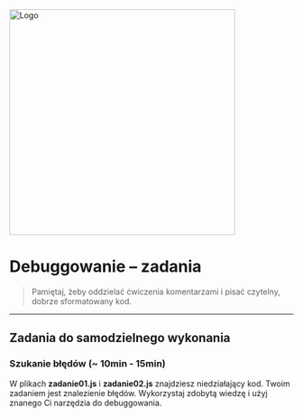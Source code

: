 <img alt="Logo" src="http://coderslab.pl/svg/logo-coderslab.svg" width="400">

# Debuggowanie  &ndash; zadania

> Pamiętaj, żeby oddzielać ćwiczenia komentarzami i pisać czytelny, dobrze sformatowany kod.

-------------------------------------------------------------------------------
## Zadania do samodzielnego wykonania

### Szukanie błędów (~ 10min - 15min)
W plikach **zadanie01.js** i **zadanie02.js**  znajdziesz niedziałający kod. Twoim zadaniem jest znalezienie błędów. Wykorzystaj zdobytą wiedzę i użyj znanego Ci narzędzia do debuggowania.

